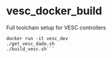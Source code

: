 # vesc_docker_build
Full toolchain setup for VESC controllers

```docker build --tag 'vesc_dev' .
docker run -it vesc_dev
./get_vesc_dado.sh
./build_vesc.sh```

